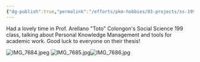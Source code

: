 ```yaml
---
{"dg-publish":true,"permalink":"/efforts/pkm-hobbies/03-projects/ss-199-talks-on-personal-knowledge-management-and-academic-work/","created":"2024-12-03T16:43:28.018+08:00","updated":"2024-12-03T16:49:47.190+08:00"}
---
```


Had a lovely time in Prof. Arellano "Toto" Colongon's Social Science 199 class, talking about Personal Knowledge Management and tools for academic work. Good luck to everyone on their thesis!

![IMG_7684.jpeg](/img/user/Extras/IMG_7684.jpeg)
![IMG_7685.jpg](/img/user/Extras/IMG_7685.jpg)![IMG_7686.jpg](/img/user/Extras/IMG_7686.jpg)


